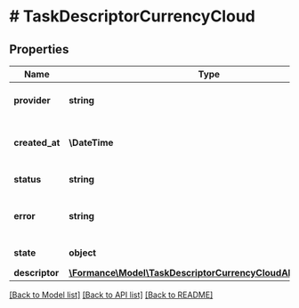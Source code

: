 # # TaskDescriptorCurrencyCloud

## Properties

Name | Type | Description | Notes
------------ | ------------- | ------------- | -------------
**provider** | **string** | The connector code | [optional]
**created_at** | **\DateTime** | The date when the task was created | [optional]
**status** | **string** | The task status | [optional]
**error** | **string** | The error message if the task failed | [optional]
**state** | **object** | The task state | [optional]
**descriptor** | [**\Formance\Model\TaskDescriptorCurrencyCloudAllOfDescriptor**](TaskDescriptorCurrencyCloudAllOfDescriptor.md) |  | [optional]

[[Back to Model list]](../../README.md#models) [[Back to API list]](../../README.md#endpoints) [[Back to README]](../../README.md)
